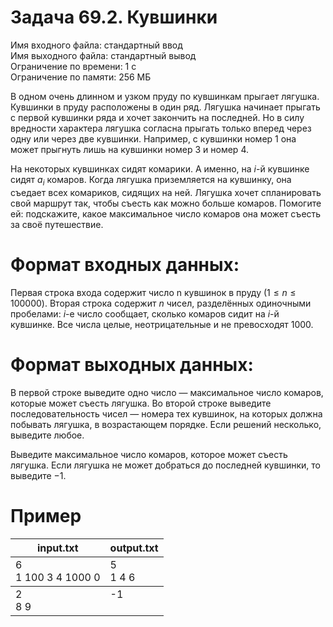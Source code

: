 # Задача 69.2. Кувшинки
Имя входного файла: стандартный ввод  
Имя выходного файла: стандартный вывод  
Ограничение по времени: 1 с  
Ограничение по памяти: 256 МБ  

В одном очень длинном и узком пруду по кувшинкам прыгает лягушка. Кувшинки в пруду расположены в один ряд. Лягушка начинает прыгать с первой кувшинки ряда и хочет закончить на последней. Но в силу вредности характера лягушка согласна прыгать только вперед через одну или через две кувшинки. Например, с кувшинки номер $1$ она может прыгнуть лишь на кувшинки номер $3$ и номер $4$.

На некоторых кувшинках сидят комарики. А именно, на $i$-й кувшинке сидят $a_i$ комаров. Когда лягушка приземляется на кувшинку, она съедает всех комариков, сидящих на ней. Лягушка хочет спланировать свой маршрут так, чтобы съесть как можно больше комаров. Помогите ей: подскажите, какое максимальное число комаров она может съесть за своё путешествие.

# Формат входных данных:
Первая строка входа содержит число n кувшинок в пруду $(1 \le n \le 100 000)$. Вторая строка содержит $n$ чисел, разделённых одиночными пробелами: $i$-е число сообщает, сколько комаров сидит на $i$-й кувшинке. Все числа целые, неотрицательные и не превосходят $1000$.

# Формат выходных данных:
В первой строке выведите одно число — максимальное число комаров, которые может съесть лягушка. Во второй строке выведите последовательность чисел — номера тех кувшинок, на которых должна побывать лягушка, в возрастающем порядке. Если решений несколько, выведите любое.  

Выведите максимальное число комаров, которое может съесть лягушка. Если лягушка не может добраться до последней кувшинки, то выведите $−1$.

# Пример
<table>
    <thead>
        <tr>
            <th align="center">input.txt</th>
            <th align="center">output.txt</th>
        </tr>
    </thead>
    <tbody>
        <tr>
            <td>6</br>
                1 100 3 4 1000 0
            </td>
            <td valign="top">5</br>
                             1 4 6
            </td>
        </tr>
    </tbody>
    <tbody>
        <tr>
            <td>2</br>
                8 9
            </td>
            <td valign="top">-1</td>
        </tr>
    </tbody>
</table>